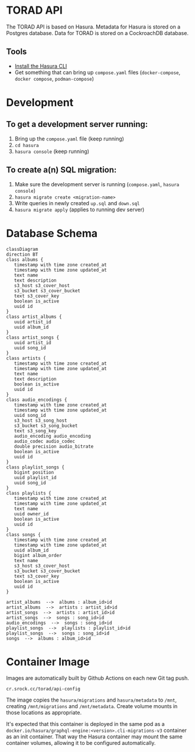 # TORAD API

The TORAD API is based on Hasura. Metadata for Hasura is stored on a Postgres database. Data for TORAD is stored on a
CockroachDB database.

## Tools

- [Install the Hasura CLI](https://hasura.io/docs/latest/hasura-cli/install-hasura-cli/)
- Get something that can bring up `compose.yaml` files (`docker-compose`,  `docker compose`, `podman-compose`)

# Development

## To get a development server running:

1. Bring up the `compose.yaml` file (keep running)
2. `cd hasura`
3. `hasura console` (keep running)

## To create a(n) SQL migration:

1. Make sure the development server is running (`compose.yaml`, `hasura console`)
2. `hasura migrate create <migration-name>`
3. Write queries in newly created `up.sql` and `down.sql`
4. `hasura migrate apply` (applies to running dev server)

# Database Schema

```mermaid
classDiagram
direction BT
class albums {
   timestamp with time zone created_at
   timestamp with time zone updated_at
   text name
   text description
   s3_host s3_cover_host
   s3_bucket s3_cover_bucket
   text s3_cover_key
   boolean is_active
   uuid id
}
class artist_albums {
   uuid artist_id
   uuid album_id
}
class artist_songs {
   uuid artist_id
   uuid song_id
}
class artists {
   timestamp with time zone created_at
   timestamp with time zone updated_at
   text name
   text description
   boolean is_active
   uuid id
}
class audio_encodings {
   timestamp with time zone created_at
   timestamp with time zone updated_at
   uuid song_id
   s3_host s3_song_host
   s3_bucket s3_song_bucket
   text s3_song_key
   audio_encoding audio_encoding
   audio_codec audio_codec
   double precision audio_bitrate
   boolean is_active
   uuid id
}
class playlist_songs {
   bigint position
   uuid playlist_id
   uuid song_id
}
class playlists {
   timestamp with time zone created_at
   timestamp with time zone updated_at
   text name
   uuid owner_id
   boolean is_active
   uuid id
}
class songs {
   timestamp with time zone created_at
   timestamp with time zone updated_at
   uuid album_id
   bigint album_order
   text name
   s3_host s3_cover_host
   s3_bucket s3_cover_bucket
   text s3_cover_key
   boolean is_active
   uuid id
}

artist_albums  -->  albums : album_id>id
artist_albums  -->  artists : artist_id>id
artist_songs  -->  artists : artist_id>id
artist_songs  -->  songs : song_id>id
audio_encodings  -->  songs : song_id>id
playlist_songs  -->  playlists : playlist_id>id
playlist_songs  -->  songs : song_id>id
songs  -->  albums : album_id>id
```

# Container Image

Images are automatically built by Github Actions on each new Git tag push.

`cr.srock.cc/torad/api-config`

The image copies the `hasura/migrations` and `hasura/metadata` to `/mnt`, creating `/mnt/migrations`
and `/mnt/metadata`. Create volume mounts in those locations as appropriate.

It's expected that this container is deployed in the same pod as
a `docker.io/hasura/graphql-engine:<version>.cli-migrations-v3` container as an init container. That way the Hasura
container may mount the same container volumes, allowing it to be configured automatically.